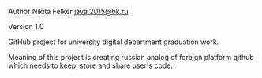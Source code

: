 Author Nikita Felker <java.2015@bk.ru>

Version 1.0

GitHub project for university digital department graduation work.

Meaning of this project is creating russian analog of foreign platform github which needs to keep, store and share user's code.

